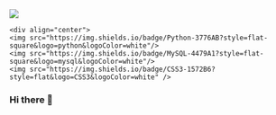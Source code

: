 <img src="https://capsule-render.vercel.app/api?type=slice&color=timeGradient&height=200&section=header&text=SUNJIHEE&fontSize=90" />

	<div align="center">
	<img src="https://img.shields.io/badge/Python-3776AB?style=flat-square&logo=python&logoColor=white"/>
	<img src="https://img.shields.io/badge/MySQL-4479A1?style=flat-square&logo=mysql&logoColor=white"/>
	<img src="https://img.shields.io/badge/CSS3-1572B6?style=flat&logo=CSS3&logoColor=white" />
</div>

### Hi there 👋

<!--
**SUNJIHEE/SUNJIHEE** is a ✨ _special_ ✨ repository because its `README.md` (this file) appears on your GitHub profile.

Here are some ideas to get you started:

- 🔭 I’m currently working on ...
- 🌱 I’m currently learning ...
- 👯 I’m looking to collaborate on ...
- 🤔 I’m looking for help with ...
- 💬 Ask me about ...
- 📫 How to reach me: ...
- 😄 Pronouns: ...
- ⚡ Fun fact: ...
-->
